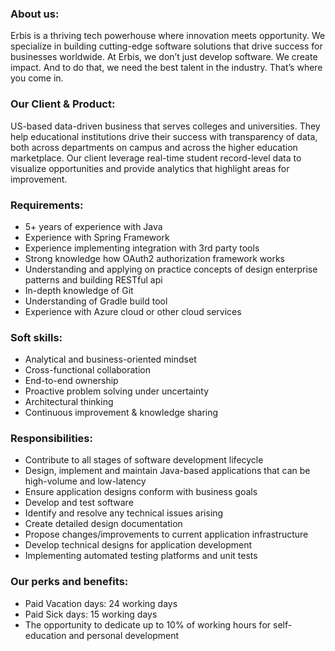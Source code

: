 ### **About us:**

Erbis is a thriving tech powerhouse where innovation meets opportunity. We
specialize in building cutting-edge software solutions that drive success for
businesses worldwide. At Erbis, we don’t just develop software. We create
impact. And to do that, we need the best talent in the industry. That’s where
you come in.

### **Our Client & Product:**

US-based data-driven business that serves colleges and universities. They help
educational institutions drive their success with transparency of data, both
across departments on campus and across the higher education marketplace. Our
client leverage real-time student record-level data to visualize opportunities
and provide analytics that highlight areas for improvement.

### **Requirements:**

  * 5+ years of experience with Java
  * Experience with Spring Framework
  * Experience implementing integration with 3rd party tools
  * Strong knowledge how OAuth2 authorization framework works
  * Understanding and applying on practice concepts of design enterprise patterns and building RESTful api
  * In-depth knowledge of Git
  * Understanding of Gradle build tool
  * Experience with Azure cloud or other cloud services

### **Soft skills:**

  * Analytical and business-oriented mindset
  * Cross-functional collaboration
  * End-to-end ownership
  * Proactive problem solving under uncertainty
  * Architectural thinking
  * Continuous improvement & knowledge sharing

### **Responsibilities:**

  * Contribute to all stages of software development lifecycle
  * Design, implement and maintain Java-based applications that can be high-volume and low-latency
  * Ensure application designs conform with business goals
  * Develop and test software
  * Identify and resolve any technical issues arising
  * Create detailed design documentation
  * Propose changes/improvements to current application infrastructure
  * Develop technical designs for application development
  * Implementing automated testing platforms and unit tests

### **Our perks and benefits:**

  * Paid Vacation days: 24 working days
  * Paid Sick days: 15 working days
  * The opportunity to dedicate up to 10% of working hours for self-education and personal development